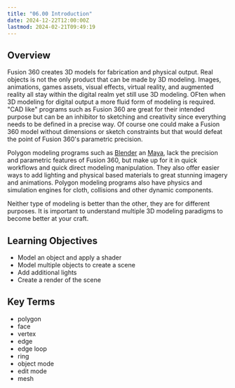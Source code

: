 ```yaml
---
title: "06.00 Introduction"
date: 2024-12-22T12:00:00Z
lastmod: 2024-02-21T09:49:19
---
```


## Overview

Fusion 360 creates 3D models for fabrication and physical output. Real objects is not the only product that can be made by 3D modeling. Images, animations, games assets, visual effects, virtual reality, and augmented reality all stay within the digital realm yet still use 3D modeling. OFten when 3D modeling for digital output a more fluid form of modeling is required. "CAD like" programs such as Fusion 360 are great for their intended purpose but can be an inhibitor to sketching and creativity since everything needs to be defined in a precise way. Of course one could make a Fusion 360 model without dimensions or sketch constraints but that would defeat the point of Fusion 360's parametric precision.

Polygon modeling programs such as [Blender](../../../../3d-modeling/blender/blender.md) an [Maya](../../../../3d-modeling/maya/maya.md), lack the precision and parametric features of Fusion 360, but make up for it in quick workflows and quick direct modeling manipulation. They also offer easier ways to add lighting and physical based materials to great stunning imagery and animations. Polygon modeling programs also have physics and simulation engines for cloth, collisions and other dynamic components.

Neither type of modeling is better than the other, they are for different purposes. It is important to understand multiple 3D modeling paradigms to become better at your craft.

## Learning Objectives

- Model an object and apply a shader
- Model multiple objects to create a scene
- Add additional lights
- Create a render of the scene

## Key Terms

- polygon
- face
- vertex
- edge
- edge loop
- ring
- object mode
- edit mode
- mesh
